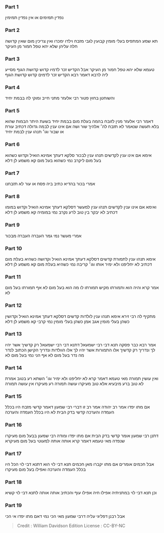 
### Part 1
נפדין תמימים או אין נפדין תמימין

### Part 2
תא שמע המתפיס בעלי מומין קבועין לגבי מזבח וילדו ימכרו ואין צריכין מום שאין קדושה חלה עליהן שלא יהא טפל חמור מן העיקר

### Part 3
טעמא שלא יהא טפל חמור מן העיקר אבל הקדיש זכר לדמיו קדוש קדושת הגוף מסייע ליה לרבא דאמר רבא הקדיש זכר לדמים קדוש קדושת הגוף

### Part 4
והשוחטן בחוץ פטור רבי אלעזר מתני חייב ומוקי לה בבמת יחיד

### Part 5
דאמר רבי אלעזר מנין לזובח בהמה בעלת מום בבמת יחיד בשעת היתר הבמות שהוא בלא תעשה שנאמר לא תזבח לה׳ אלהיך שור ושה אם אינו ענין לבמה גדולה דכתיב עורת או שבור וגו׳ תנהו ענין לבמת יחיד

### Part 6
אימא אם אינו ענין לקדשים תנהו ענין לבכור סלקא דעתך אמינא הואיל וקדוש כשהוא בעל מום ליקרב נמי כשהוא בעל מום קא משמע לן דלא

### Part 7
אמרי בכור בהדיא כתיב ביה פסח או עור לא תזבחנו 

### Part 8
ואימא אם אינו ענין לקדשים תנהו ענין למעשר דסלקא דעתך אמינא הואיל וקדוש במומו דכתיב לא יבקר בין טוב לרע נקרב נמי במומיה קא משמע לן דלא

### Part 9
אמרי מעשר נמי גמר העברה העברה מבכור

### Part 10
אימא תנהו ענין לתמורת קדשים דסלקא דעתך אמינא הואיל וקדושה כשהיא בעלת מום דכתיב לא יחליפנו ולא ימיר אותו וגו׳ קריבה נמי כשהיא בעלת מום קא משמע לן דלא

### Part 11
אמר קרא והיה הוא ותמורתו מקיש תמורתו לו מה הוא בעל מום לא אף תמורתו בעל מום לא

### Part 12
מתקיף לה רבי זירא אימא תנהו ענין לולדות קדשים דסלקא דעתך אמינא הואיל וקדושין כשהן בעלי מומין אגב אמן כשהן בעלי מומין נמי קרבי קא משמע לן דלא

### Part 13
אמר רבא כבר פסקה תנא דבי רבי ישמעאל דתנא דבי רבי ישמעאל רק קדשיך אשר יהיו לך ונדריך רק קדשיך אלו התמורות אשר יהיו לך אלו הוולדות ונדריך הקישן הכתוב לנדר מה נדר בעל מום לא אף הני נמי בעל מום לא

### Part 14
ואין עושין תמורה מאי טעמא דאמר קרא לא יחליפנו ולא ימיר וגו׳ השתא רע בטוב אמרת לא טוב ברע מיבעיא אלא טוב מעיקרו עושה תמורה רע מעיקרו אין עושה תמורה

### Part 15
אם מתו יפדו אמר רב יהודה אמר רב זו דברי רבי שמעון דאמר קדשי מזבח היו בכלל העמדה והערכה קדשי בדק הבית לא היו בכלל העמדה והערכה

### Part 16
דתנן רבי שמעון אומר קדשי בדק הבית אם מתו יפדו ומודה רבי שמעון בבעל מום מעיקרו שנפדה מאי טעמא דאמר קרא אותה אותה למעוטי בעל מום מעיקרא

### Part 17
אבל חכמים אומרים אם מתו יקברו מאן חכמים תנא דבי לוי הוא דתנא דבי לוי הכל היו בכלל העמדה והערכה ואפילו בעל מום מעיקרו

### Part 18
וכן תנא דבי לוי במתניתיה אפילו חיה אפילו עוף והכתיב אותה אותה לתנא דבי לוי קשיא

### Part 19
אבל רבנן דפליגי עליה דרבי שמעון מאי הכי נמי דאם מתו יפדו אי הכי 

>Credit : William Davidson Edition
>License : CC-BY-NC